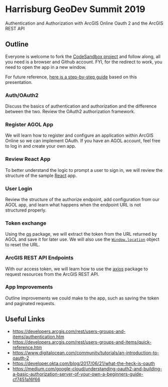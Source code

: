 # Harrisburg GeoDev Summit 2019

Authentication and Authorization with ArcGIS Online Oauth 2 and the ArcGIS REST API

## Outline
Everyone is welcome to fork the [CodeSandbox project](https://codesandbox.io/s/53m9km4lj4) and follow along, all you need is a browser and Github account. FYI, for the redirect to work, you need to open the app in a new window.  

For future reference, [here is a step-by-step guide](https://link.medium.com/AdENWN1pwU) based on this presentation.

### Auth/OAuth2
Discuss the basics of authentication and authorization and the difference between the two. Review the OAuth2 authorization framework.

### Register AGOL App
We will learn how to register and configure an application within ArcGIS Online so we can implement OAuth. If you have an AGOL account, feel free to log in and create your own app.

### Review React App
To better understand the logic to prompt a user to sign in, we will review the structure of the sample [React](https://github.com/facebook/react) app.

### User Login
Review the structure of the authorize endpoint, add configuration from our AGOL app, and learn what happens when the endpoint URL is not structured properly.

### Token exchange
Using the [qs](https://github.com/ljharb/qs) package, we will extract the token from the URL returned by AGOL and save it for later use. We will also use the [`Window.location`](https://developer.mozilla.org/en-US/docs/Web/API/Window/location) object to reset the URL.

### ArcGIS REST API Endpoints
With our access token, we will learn how to use the [axios](https://github.com/axios/axios) package to request resources from the ArcGIS REST API.

### App Improvements
Outline improvements we could make to the app, such as saving the token and paginated requests.

## Useful Links
- https://developers.arcgis.com/rest/users-groups-and-items/authentication.htm
- https://developers.arcgis.com/rest/users-groups-and-items/quick-reference.htm
- https://www.digitalocean.com/community/tutorials/an-introduction-to-oauth-2
- https://developer.okta.com/blog/2017/06/21/what-the-heck-is-oauth
- https://medium.com/google-cloud/understanding-oauth2-and-building-a-basic-authorization-server-of-your-own-a-beginners-guide-cf7451a16f66
